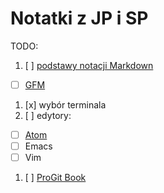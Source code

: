 # Notatki z JP i SP

TODO:

1. [ ] [podstawy notacji Markdown](https://daringfireball.net/projects/markdown/)
  - [ ] [GFM](https://help.github.com/articles/github-flavored-markdown/)
1. [x] wybór terminala
1. [ ] edytory:
  - [ ] [Atom](https://atom.io)
  - [ ] Emacs
  - [ ] Vim
1. [ ] [ProGit Book](https://git-scm.com/book/en/v2)
